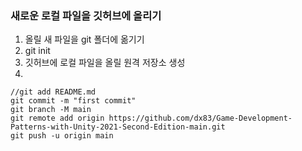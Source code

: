 ### 새로운 로컬 파일을 깃허브에 올리기

1. 올릴 새 파일을 git 폴더에 옮기기
2. git init
3. 깃허브에 로컬 파일을 올릴 원격 저장소 생성
4. 
````
//git add README.md
git commit -m "first commit"
git branch -M main
git remote add origin https://github.com/dx83/Game-Development-Patterns-with-Unity-2021-Second-Edition-main.git
git push -u origin main
````
<br>
